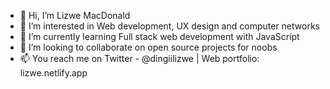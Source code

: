 - 👋 Hi, I’m Lizwe MacDonald
- 👀 I’m interested in Web development, UX design and computer networks
- 🌱 I’m currently learning Full stack web development with JavaScript
- 💞️ I’m looking to collaborate on open source projects for noobs
- 📫 You reach me on Twitter - @dingiilizwe |
Web portfolio: lizwe.netlify.app

<!---
lizwe-mac/lizwe-mac is a ✨ special ✨ repository because its `README.md` (this file) appears on your GitHub profile.
You can click the Preview link to take a look at your changes.
--->
